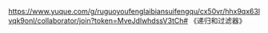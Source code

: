 https://www.yuque.com/g/ruguoyoufenglaibiansuifengqu/cx50vr/hhx9qx63lvqk9onl/collaborator/join?token=MveJdlwhdssV3tCh# 《递归和过滤器》